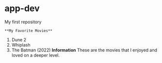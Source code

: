 # app-dev
My first repository

    **My Favorite Movies**
  1. Dune 2
  2. Whiplash
  3. The Batman (2022)
    **Information**
These are the movies that I enjoyed and loved on a deeper level.

